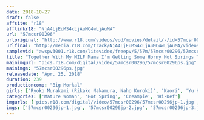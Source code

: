 ```yaml
---
date: 2018-10-27
draft: false
affsite: "r18"
afflinkr18: "NjA4LjEuMS4xLjAuMC4wLjAuMA"
url: "57mcsr00296"
urloriginal: "http://www.r18.com/videos/vod/movies/detail/-/id=57mcsr00296"
urlfinal: "http://media.r18.com/track/NjA4LjEuMS4xLjAuMC4wLjAuMA/videos/vod/movies/detail/-/id=57mcsr00296"
samplevid: "awspv3001.r18.com/litevideo/freepv/5/57m/57mcsr00296/57mcsr00296_dmb_w.mp4"
title: "Together With My MILF Mama I'm Getting Some Horny Hot Springs Treatment With My Mother This Horny Married Woman Is Taking A Hot Springs Resort Vacation With her Son And Now They Are In The Throes Of A Hot And Passionate Furiously Fucked Session Of Incest Sex 12 Ladies/4 Hours"
mainimgurl: "pics.r18.com/digital/video/57mcsr00296/57mcsr00296ps.jpg"
mainimgs: "57mcsr00296ps.jpg"
releasedate: "Apr. 25, 2018"
duration: 239
productioncomp: "Big Morkal"
girls: ['Ryoko Murakami (Rikako Nakamura, Naho Kuroki)', 'Kaori', 'Yu Kawakami (Shizuku Morino)', 'Maki Hojo', 'Nozomi Hatzuki', 'Reiko Kobayakawa', 'Eriko Miura', 'Kanae Nakayama', 'Rena Fukiishi', 'Natsuko Mishima']
categories: ['Mature Woman', 'Hot Spring', 'Creampie', 'Hi-Def']
imgurls: ['pics.r18.com/digital/video/57mcsr00296/57mcsr00296jp-1.jpg', 'pics.r18.com/digital/video/57mcsr00296/57mcsr00296jp-2.jpg', 'pics.r18.com/digital/video/57mcsr00296/57mcsr00296jp-3.jpg', 'pics.r18.com/digital/video/57mcsr00296/57mcsr00296jp-4.jpg', 'pics.r18.com/digital/video/57mcsr00296/57mcsr00296jp-5.jpg', 'pics.r18.com/digital/video/57mcsr00296/57mcsr00296jp-6.jpg', 'pics.r18.com/digital/video/57mcsr00296/57mcsr00296jp-7.jpg', 'pics.r18.com/digital/video/57mcsr00296/57mcsr00296jp-8.jpg', 'pics.r18.com/digital/video/57mcsr00296/57mcsr00296jp-9.jpg', 'pics.r18.com/digital/video/57mcsr00296/57mcsr00296jp-10.jpg', 'pics.r18.com/digital/video/57mcsr00296/57mcsr00296jp-11.jpg', 'pics.r18.com/digital/video/57mcsr00296/57mcsr00296jp-12.jpg', 'pics.r18.com/digital/video/57mcsr00296/57mcsr00296jp-13.jpg', 'pics.r18.com/digital/video/57mcsr00296/57mcsr00296jp-14.jpg', 'pics.r18.com/digital/video/57mcsr00296/57mcsr00296jp-15.jpg', 'pics.r18.com/digital/video/57mcsr00296/57mcsr00296jp-16.jpg', 'pics.r18.com/digital/video/57mcsr00296/57mcsr00296jp-17.jpg', 'pics.r18.com/digital/video/57mcsr00296/57mcsr00296jp-18.jpg', 'pics.r18.com/digital/video/57mcsr00296/57mcsr00296jp-19.jpg', 'pics.r18.com/digital/video/57mcsr00296/57mcsr00296jp-20.jpg']
imgs: ['57mcsr00296jp-1.jpg', '57mcsr00296jp-2.jpg', '57mcsr00296jp-3.jpg', '57mcsr00296jp-4.jpg', '57mcsr00296jp-5.jpg', '57mcsr00296jp-6.jpg', '57mcsr00296jp-7.jpg', '57mcsr00296jp-8.jpg', '57mcsr00296jp-9.jpg', '57mcsr00296jp-10.jpg', '57mcsr00296jp-11.jpg', '57mcsr00296jp-12.jpg', '57mcsr00296jp-13.jpg', '57mcsr00296jp-14.jpg', '57mcsr00296jp-15.jpg', '57mcsr00296jp-16.jpg', '57mcsr00296jp-17.jpg', '57mcsr00296jp-18.jpg', '57mcsr00296jp-19.jpg', '57mcsr00296jp-20.jpg']
---
```

